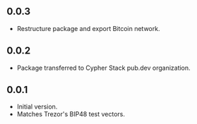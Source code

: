 ## 0.0.3

- Restructure package and export Bitcoin network.

## 0.0.2

- Package transferred to Cypher Stack pub.dev organization.

## 0.0.1

- Initial version.
- Matches Trezor's BIP48 test vectors.
